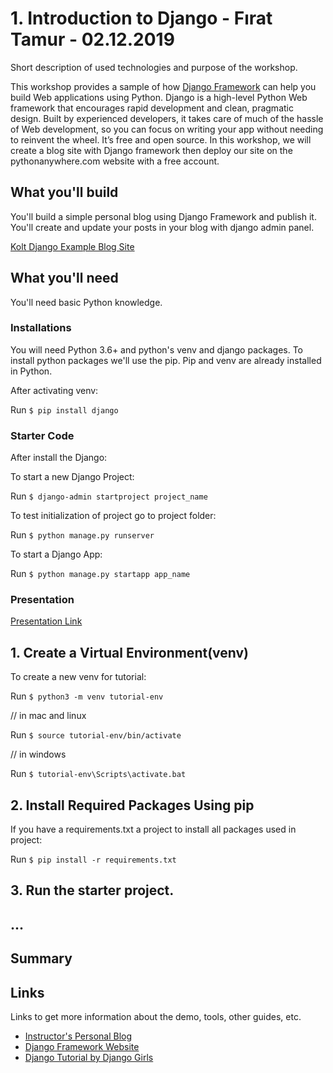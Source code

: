 # 1. Introduction to Django - Fırat Tamur - 02.12.2019

Short description of used technologies and purpose of the workshop.

This workshop provides a sample of how [Django Framework](https://www.djangoproject.com/) can help you build Web applications using Python. Django is a high-level Python Web framework that encourages rapid development and clean, pragmatic design. Built by experienced developers, it takes care of much of the hassle of Web development, so you can focus on writing your app without needing to reinvent the wheel. It’s free and open source. In this workshop, we will create a blog site with Django framework then deploy our site on the pythonanywhere.com website with a free account.

## What you'll build

You'll build a simple personal blog using Django Framework and publish it. You'll create and update your posts in your blog with django admin panel.

[Kolt Django Example Blog Site](https://koltdjangoworkshop.pythonanywhere.com)

## What you'll need

You'll need basic Python knowledge. 

### Installations

You will need Python 3.6+ and python's venv and django packages. To install python packages we'll use the pip. Pip and venv are already installed in Python.

After activating venv:

Run `$ pip install django`

### Starter Code

After install the Django:

To start a new Django Project:

Run `$ django-admin startproject project_name`

To test initialization of project go to project folder:

Run `$ python manage.py runserver`

To start a Django App:

Run `$ python manage.py startapp app_name`


### Presentation

[Presentation Link](https://drive.google.com/file/d/11-geg--0mFDU9kqYFL9QuibQh552qvqr/view?usp=sharing)

## 1. Create a Virtual Environment(venv)

To create a new venv for tutorial:

Run `$ python3 -m venv tutorial-env`

// in mac and linux

Run `$ source tutorial-env/bin/activate` 

// in windows

Run `$ tutorial-env\Scripts\activate.bat`

## 2. Install Required Packages Using pip 

If you have a requirements.txt a project to install all packages used in project:

Run `$ pip install -r requirements.txt`

## 3. Run the starter project.

## ...


## Summary



## Links

Links to get more information about the demo, tools, other guides, etc.

- [Instructor's Personal Blog](https://tamurfirat.pythonanywhere.com/)
- [Django Framework Website](https://www.djangoproject.com/)
- [Django Tutorial by Django Girls](https://tutorial.djangogirls.org/)


